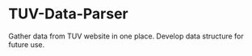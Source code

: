 # TUV-Data-Parser
Gather data from TUV website in one place. Develop data structure for future use.
